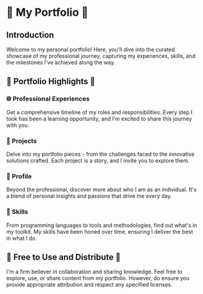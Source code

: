 # 🌟 My Portfolio 🌟

## Introduction

Welcome to my personal portfolio! Here, you'll dive into the curated showcase of my professional journey, capturing my experiences, skills, and the milestones I've achieved along the way.

## 🚀 Portfolio Highlights 🚀

### 🌐 Professional Experiences

Get a comprehensive timeline of my roles and responsibilities. Every step I took has been a learning opportunity, and I'm excited to share this journey with you.

### 🎨 Projects

Delve into my portfolio pieces - from the challenges faced to the innovative solutions crafted. Each project is a story, and I invite you to explore them.

### 📌 Profile

Beyond the professional, discover more about who I am as an individual. It's a blend of personal insights and passions that drive me every day.

### 🔧 Skills

From programming languages to tools and methodologies, find out what's in my toolkit. My skills have been honed over time, ensuring I deliver the best in what I do.

## 🤝 Free to Use and Distribute 🤝

I'm a firm believer in collaboration and sharing knowledge. Feel free to explore, use, or share content from my portfolio. However, do ensure you provide appropriate attribution and respect any specified licenses.
